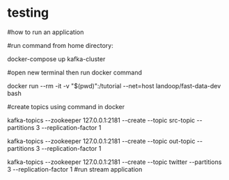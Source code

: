 # testing

#how to run an application 

#run command from home directory:

docker-compose up kafka-cluster

#open new terminal then run docker command

docker run --rm -it -v "$(pwd)":/tutorial --net=host landoop/fast-data-dev bash

#create topics using command in docker

kafka-topics --zookeeper 127.0.0.1:2181 --create --topic src-topic --partitions 3 --replication-factor 1

kafka-topics --zookeeper 127.0.0.1:2181 --create --topic out-topic --partitions 3 --replication-factor 1

kafka-topics --zookeeper 127.0.0.1:2181 --create --topic twitter --partitions 3 --replication-factor 1
#run stream application
